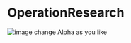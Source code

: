 # OperationResearch
![image](https://user-images.githubusercontent.com/100955137/200559089-e42e6803-d7dc-4ee8-bc7e-62a3287ca214.png)
change Alpha as you like
